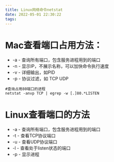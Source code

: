```yaml
---
title: Linux网络命令netstat
date: 2022-05-01 22:30:22
tags:
---
```

# Mac查看端口占用方法：
* -a - 查询所有端口，包含服务进程用到的端口
* -n - 显示IP，不展示名称，可以加快命令执行速度
* -v - 详细输出，如PID
* -p - 协议过滤，如 TCP UDP

```shell
#查询占用80端口的进程
netstat -anvp TCP | egrep -w [.]80.*LISTEN
```

# Linux查看端口的方法
* -a - 查询所有端口，包含服务进程用到的端口
* -t - 查看TCP协议端口
* -u - 查看UDP协议端口
* -l - 查看处于listen状态的端口
* -p - 显示进程
